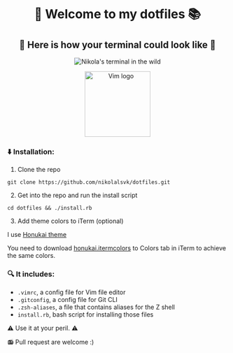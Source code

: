 <p align="center">
  <h1 align="center">👋 Welcome to my dotfiles 📚</h1>

  <h2 align="center">👀 Here is how your terminal could look like 🐅</h2>
  <p align="center">
   <img alt="Nikola's terminal in the wild" src="https://raw.githubusercontent.com/nikolalsvk/dotfiles/master/dotfiles-in-the-wild.png" />
  </p>

  <p align="center">
    <img alt="Vim logo" src="https://vim.sexy/img/Vimlogo.svg" style="height: 150px; width: auto;" />
  </p>
</p>

### :arrow_down: Installation:

1. Clone the repo

```
git clone https://github.com/nikolalsvk/dotfiles.git
```

2. Get into the repo and run the install script

```
cd dotfiles && ./install.rb
```

3. Add theme colors to iTerm (optional)

I use [Honukai theme](https://github.com/oskarkrawczyk/honukai-iterm-zsh)

You need to download [honukai.itermcolors](https://raw.githubusercontent.com/oskarkrawczyk/honukai-iterm/master/honukai.itermcolors)
to Colors tab in iTerm to achieve the same colors.

### :mag: It includes:

 - `.vimrc`, a config file for Vim file editor
 - `.gitconfig`, a config file for Git CLI
 - `.zsh-aliases`, a file that contains aliases for the Z shell
 - `install.rb`, bash script for installing those files

:warning: Use it at your peril. :warning:

:radio: Pull request are welcome :)

